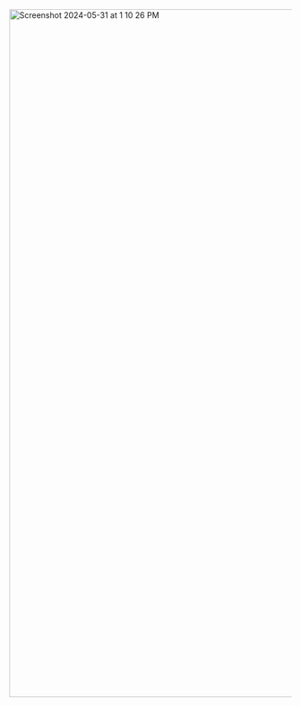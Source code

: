 <img width="1227" alt="Screenshot 2024-05-31 at 1 10 26 PM" src="https://github.com/cj-lawson/wordle-clone/assets/29825015/28a75cf1-6d89-4228-abcc-c5cc9497a77f">
